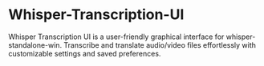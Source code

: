 # Whisper-Transcription-UI
Whisper Transcription UI is a user-friendly graphical interface for whisper-standalone-win. Transcribe and translate audio/video files effortlessly with customizable settings and saved preferences.
